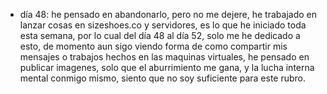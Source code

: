 - día 48: he pensado en abandonarlo, pero no me dejere, he trabajado en lanzar cosas en sizeshoes.co y servidores, es lo que he iniciado toda esta semana, por lo cual del día 48 al día 52, solo me he dedicado a esto, de momento aun sigo viendo forma de como compartir mis mensajes o trabajos hechos en las maquinas virtuales, he pensado en publicar imagenes, solo que el aburrimiento me gana, y la lucha interna mental conmigo mismo, siento que no soy suficiente para este rubro.